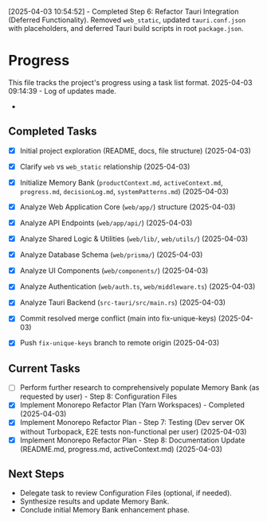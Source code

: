 
[2025-04-03 10:54:52] - Completed Step 6: Refactor Tauri Integration (Deferred Functionality). Removed `web_static`, updated `tauri.conf.json` with placeholders, and deferred Tauri build scripts in root `package.json`.
# Progress

This file tracks the project's progress using a task list format.
2025-04-03 09:14:39 - Log of updates made.

*

## Completed Tasks

*   [X] Initial project exploration (README, docs, file structure) (2025-04-03)
*   [X] Clarify `web` vs `web_static` relationship (2025-04-03)
*   [X] Initialize Memory Bank (`productContext.md`, `activeContext.md`, `progress.md`, `decisionLog.md`, `systemPatterns.md`) (2025-04-03)
*   [X] Analyze Web Application Core (`web/app/`) structure (2025-04-03)
*   [X] Analyze API Endpoints (`web/app/api/`) (2025-04-03)
*   [X] Analyze Shared Logic & Utilities (`web/lib/`, `web/utils/`) (2025-04-03)
*   [X] Analyze Database Schema (`web/prisma/`) (2025-04-03)
*   [X] Analyze UI Components (`web/components/`) (2025-04-03)
*   [X] Analyze Authentication (`web/auth.ts`, `web/middleware.ts`) (2025-04-03)
*   [X] Analyze Tauri Backend (`src-tauri/src/main.rs`) (2025-04-03)
*   [X] Commit resolved merge conflict (main into fix-unique-keys) (2025-04-03)

*   [X] Push `fix-unique-keys` branch to remote origin (2025-04-03)
## Current Tasks

*   [ ] Perform further research to comprehensively populate Memory Bank (as requested by user) - Step 8: Configuration Files
*   [X] Implement Monorepo Refactor Plan (Yarn Workspaces) - Completed (2025-04-03)
*   [X] Implement Monorepo Refactor Plan - Step 7: Testing (Dev server OK without Turbopack, E2E tests non-functional per user) (2025-04-03)
*   [X] Implement Monorepo Refactor Plan - Step 8: Documentation Update (README.md, progress.md, activeContext.md) (2025-04-03)
## Next Steps

*   Delegate task to review Configuration Files (optional, if needed).
*   Synthesize results and update Memory Bank.
*   Conclude initial Memory Bank enhancement phase.